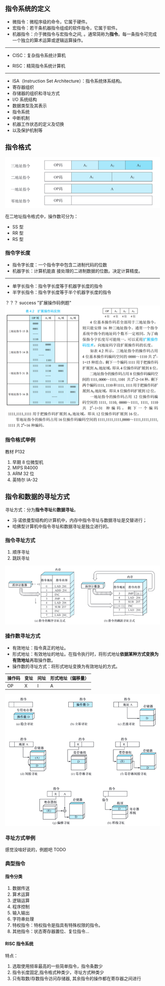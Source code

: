 ## 指令系统的定义

- 微指令：微程序级的命令，它属于硬件。
- 宏指令：若干条机器指令组成的软件指令，它属于软件。
- 机器指令：介于微指令与宏指令之间, 。通常简称为**指令**。每一条指令可完成一个独立的算术运算或逻辑运算操作。

------

- CISC：复杂指令系统计算机

- RISC：精简指令系统计算机

------

-  ISA（Instruction Set  Architecture）：指令系统体系结构。
  - 寄存器组织
  - 存储器的组织和寻址方式
  - I/O 系统结构
  - 数据类型及其表示
  - 指令系统
  - 中断机制
  - 机器工作状态的定义及切换
  - 以及保护机制等

## 指令格式

![格式](./images/4-1.png)

在二地址指令格式中，操作数可分为：

- SS 型
- RR 型
- RS 型

### 指令字长度

- 指令字长度：一个指令字中包含二进制代码的位数
- 机器字长：计算机能直 接处理的二进制数据的位数。决定计算精度。

------

- 单字长指令：指令字长度等于机器字长度的指令
- 半字长指令：指令字长度等于半个机器字长度的指令

？？？ success "扩展操作码例题"
	![扩展操作码](./images/4-2.png)

### 指令格式举例

教材 P132

1. 早期 8 位微型机
2. MIPS R4000
3. ARM 32 位
4. 英特尔 IA-32

## 指令和数据的寻址方式

寻址方式：分为**指令寻址**和**数据寻址**。

- 冯·诺依曼型结构的计算机中，内存中指令寻址与数据寻址是交替进行；
- 哈佛型计算机中指令寻址和数据寻址是独立进行的。

### 指令寻址方式

1. 顺序寻址
2. 跳跃寻址

![指令寻址](./images/4-3-1.png)

### 操作数寻址方式

- 有效地址：指令真正的地址。
- 形式地址：有效地址的地址。在指令执行时，将形式地址**依据某种方式变换为有效地址**再取操作数。
- 操作数的寻址方式：将形式地址变换为有效地址的方式。

| 操作码 | 变址 | 间址 | 形式地址（偏移量） |
| ------ | ---- | ---- | ------------------ |
| OP     | X    | I    | A                  |

![寻址方式](./images/4-3-寻址方式.png)

### 寻址方式举例

感觉没啥好说的，例题吧 TODO

### 典型指令

#### 指令分类

1. 数据传送
2. 算术运算
3. 逻辑运算
4. 程序控制
5. 输入输出
6. 字符串处理
7. 特权指令：特权指令是指具有特殊权限的指令。
8. 其他指令：状态寄存器置位、复位指令...

#### RISC 指令系统

特点：

1. 选取使用频率最高的一些简单指令，指令条数少
2. 指令长度固定,指令格式种类少，寻址方式种类少
3. 只有取数/存数指令访问存储器,  其余指令的操作都在寄存器之间进行